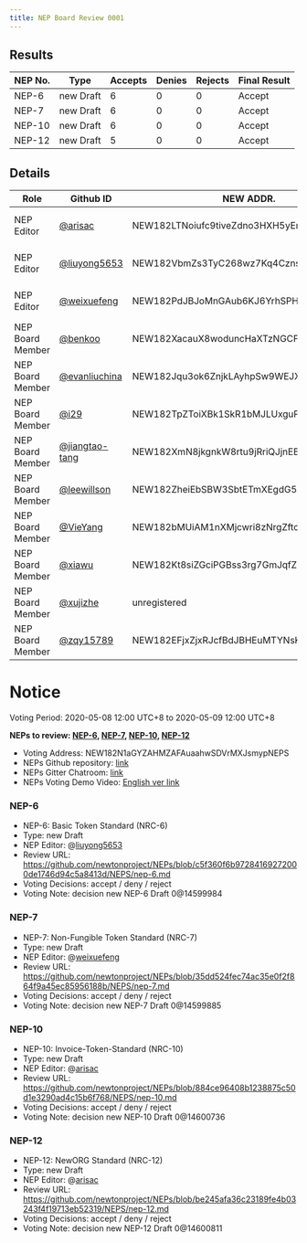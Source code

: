 ```yaml
---
title: NEP Board Review 0001
---
```


## Results

| NEP No. | Type      | Accepts | Denies | Rejects | Final Result |
| ------- | --------- | ------- | ------ | ------- | ------------ |
| NEP-6   | new Draft | 6       | 0      | 0       | Accept       |
| NEP-7   | new Draft | 6       | 0      | 0       | Accept       |
| NEP-10  | new Draft | 6       | 0      | 0       | Accept       |
| NEP-12  | new Draft | 5       | 0      | 0       | Accept       |

## Details

| Role             | Github ID                                          | NEW ADDR.                               | NEP-6                                                                                                                                     | NEP-7                                                                                                                                     | NEP-10                                                                                                                                    | NEP-12                                                                                                                                    |
| ---------------- | -------------------------------------------------- | --------------------------------------- | ----------------------------------------------------------------------------------------------------------------------------------------- | ----------------------------------------------------------------------------------------------------------------------------------------- | ----------------------------------------------------------------------------------------------------------------------------------------- | ----------------------------------------------------------------------------------------------------------------------------------------- |
| NEP Editor       | [@arisac](https://github.com/arisac)               | NEW182LTNoiufc9tiveZdno3HXH5yEmUURKUiac |                                                                                                                                           |                                                                                                                                           | new Draft [View on NewExplorer](https://explorer.newtonproject.org/tx/0x769e2c5666ceb02e883183100b43353fba789282c04505cd368175914d9585b7) | new Draft [View on NewExplorer](https://explorer.newtonproject.org/tx/0x9eb26935cb6f76adc078af9c042ef6928d1ca73c7e2a1ddb694ff0422cd71aad) |
| NEP Editor       | [@liuyong5653](https://github.com/liuyong5653)     | NEW182VbmZs3TyC268wz7Kq4Cznssv7WzRPDq7j | new Draft [View on NewExplorer](https://explorer.newtonproject.org/tx/0x42e7732ffdd859a5c76b82773e6ce6c9a9e3694b1893d1577a212c4c37e746b0) |                                                                                                                                           |                                                                                                                                           |                                                                                                                                           |
| NEP Editor       | [@weixuefeng](https://github.com/weixuefeng)       | NEW182PdJBJoMnGAub6KJ6YrhSPHWrFE9RSBmGE |                                                                                                                                           | new Draft [View on NewExplorer](https://explorer.newtonproject.org/tx/0xe4f9c9bcb66b0dbb438ab5f0d012b519fca9227e25535b1b30adaed25ef175e5) |                                                                                                                                           |                                                                                                                                           |
| NEP Board Member | [@benkoo](https://github.com/benkoo)               | NEW182XacauX8woduncHaXTzNGCFnk7B15z34hi |                                                                                                                                           |                                                                                                                                           |                                                                                                                                           |                                                                                                                                           |
| NEP Board Member | [@evanliuchina](https://github.com/evanliuchina)   | NEW182Jqu3ok6ZnjkLAyhpSw9WEJXhEwUYX4jLR | Accept [View on NewExplorer](https://explorer.newtonproject.org/tx/0xe7ccacb041eb4c87de58312136fdf8e64dbe940ad57a593a07200d122cf6550f)    | Accept [View on NewExplorer](https://explorer.newtonproject.org/tx/0xdd6530abb8d71d88a33c6332f7cd776df854fc7b20e43ae2840772f438c70d23)    | Accept [View on NewExplorer](https://explorer.newtonproject.org/tx/0xf20da46d7db14d883f7896da55779924ff710465eab569da3a9233ecbfe1e3c2)    | Accept [View on NewExplorer](https://explorer.newtonproject.org/tx/0x2590e2b6ed35eecba6867d158e71e5144a506bca66ed7ee3668c3b4dadcfe887)    |
| NEP Board Member | [@i29](https://github.com/i29)                     | NEW182TpZToiXBk1SkR1bMJLUxguPxFsZciz123 | Accept [View on NewExplorer](https://explorer.newtonproject.org/tx/0x602d8794aef6a428ee36d4961ae271088eb6eabeebdef2e189c191dabaf9cd79)    | Accept [View on NewExplorer](https://explorer.newtonproject.org/tx/0x8b05d2d95a03ae42605e334779cdbe7a4c820bd63094d0e87d2b047d85ab46e6)    | Accept [View on NewExplorer](https://explorer.newtonproject.org/tx/0x531cc8cdb8c6e2e4ea4208b820613d21e14635be91ad9037380866e0c12f1b57)    | Accept [View on NewExplorer](https://explorer.newtonproject.org/tx/0x608d4466c74107a90eb36b6c6186bced5b6c31ac20a8bf4c4a5ef04fa06b8988)    |
| NEP Board Member | [@jiangtao-tang](https://github.com/jiangtao-tang) | NEW182XmN8jkgnkW8rtu9jRriQJjnEBXSbZZuHJ | Accept [View on NewExplorer](https://explorer.newtonproject.org/tx/0xd680505e0086e1fdceb1e3c8fa2cbd8830e3c21b65245553bc1ca6578b719c82)    | Accept [View on NewExplorer](https://explorer.newtonproject.org/tx/0xa3c9dbb2b0bc22548bec1e95cb7ec040c552766520b78a6d17b74d1d874f2449)    | Accept [View on NewExplorer](https://explorer.newtonproject.org/tx/0x302a133e42f56672eca661d7ab55d819813a0fe0ccbbd061ff66b219bcf9da9c)    | Accept [View on NewExplorer](https://explorer.newtonproject.org/tx/0xba93130e7dc92737bd53e093c49d08f15065cf7b05040996cc3a722f3af72443)    |
| NEP Board Member | [@leewillson](https://github.com/leewillson)       | NEW182ZheiEbSBW3SbtETmXEgdG5X9GvFuLRun2 | Accept [View on NewExplorer](https://explorer.newtonproject.org/tx/0x1b39cd6e55cd02c9238965ab26104428fa4a2591b224b86673b920fe156e9925)    | Accept [View on NewExplorer](https://explorer.newtonproject.org/tx/0xe118e19c6636ac6c1188c65f519df33b47b7b7cd62ecfe5777fa2c7285c98fbe)    | Accept [View on NewExplorer](https://explorer.newtonproject.org/tx/0x1b82f0e15699b62448afa6b725bbd85e7694ed418f602e6d0d7b3ff449ad7694)    | Accept [View on NewExplorer](https://explorer.newtonproject.org/tx/0xc946117387fec524afe71dbc0d1b564582e0c588c8a03f27e9a1e21e13555bd9)    |
| NEP Board Member | [@VieYang](https://github.com/VieYang)             | NEW182bMUiAM1nXMjcwri8zNrgZftcnPJc1uVie | Accept [View on NewExplorer](https://explorer.newtonproject.org/tx/0xc4140f989d546b08ae1b88b475182d8c4d7ce226778123bb3e7419f96dc9df16)    | Accept [View on NewExplorer](https://explorer.newtonproject.org/tx/0x3adc70ba8d88aca14893b8f0974a1b4381e5449812ca2f928c3d53706c5d4842)    | Accept [View on NewExplorer](https://explorer.newtonproject.org/tx/0x00b349d73bcdec3bf02f1d7c8f9be664635996b1e36b88cc4bd88eae9e177404)    | Accept [View on NewExplorer](https://explorer.newtonproject.org/tx/0xfbe1ff099c930e233893941dc1dbfa99f1ff5936b5b09f2a2b9cc0efc2aa5561)    |
| NEP Board Member | [@xiawu](https://github.com/xiawu)                 | NEW182Kt8siZGciPGBss3rg7GmJqfZ7CUafVUHH |                                                                                                                                           |                                                                                                                                           |                                                                                                                                           |                                                                                                                                           |
| NEP Board Member | [@xujizhe](https://github.com/xujizhe)             | unregistered                            |                                                                                                                                           |                                                                                                                                           |                                                                                                                                           |                                                                                                                                           |
| NEP Board Member | [@zqy15789](https://github.com/zqy15789)           | NEW182EFjxZjxRJcfBdJBHEuMTYNsK7RLTFeiiJ | Accept [View on NewExplorer](https://explorer.newtonproject.org/tx/0x66bfe8985e22000b829a612b324fd44994daa94bfa1618bebb8de21f6635c6f1)    | Accept [View on NewExplorer](https://explorer.newtonproject.org/tx/0x5520cf81571b7e2545cb38d5101aeac941b5aeaa2e614668090a2d11a646e9c2)    | Accept [View on NewExplorer](https://explorer.newtonproject.org/tx/0x1f1bd63b459a1a9c6fb8a218d65fd35b9cf844679f900744c9b7845e03015e5f)    |                                                                                                                                           |

# Notice

Voting Period: 2020-05-08 12:00 UTC+8 to 2020-05-09 12:00 UTC+8

**NEPs to review: [NEP-6](#nep-6), [NEP-7](#nep-7), [NEP-10](#nep-10), [NEP-12](#nep-12)**

- Voting Address: NEW182N1aGYZAHMZAFAuaahwSDVrMXJsmypNEPS
- NEPs Github repository: [link](https://github.com/newtonproject/NEPs)
- NEPs Gitter Chatroom: [link](https://gitter.im/newtonproject/NEPs)
- NEPs Voting Demo Video: [English ver link](https://s3.ap-east-1.amazonaws.com/f.d.w.newton.bio/v/nep-voting-demo-01-en.mp4)

### NEP-6

- NEP-6: Basic Token Standard (NRC-6)
- Type: new Draft
- NEP Editor: @[liuyong5653](https://github.com/liuyong5653)
- Review URL: https://github.com/newtonproject/NEPs/blob/c5f360f6b97284169272000de1746d94c5a8413d/NEPS/nep-6.md
- Voting Decisions: accept / deny / reject
- Voting Note:
  decision new NEP-6 Draft 0@14599984

### NEP-7

- NEP-7: Non-Fungible Token Standard (NRC-7)
- Type: new Draft
- NEP Editor: @[weixuefeng](https://github.com/weixuefeng)
- Review URL: https://github.com/newtonproject/NEPs/blob/35dd524fec74ac35e0f2f864f9a45ec85956188b/NEPS/nep-7.md
- Voting Decisions: accept / deny / reject
- Voting Note:
  decision new NEP-7 Draft 0@14599885

### NEP-10

- NEP-10: Invoice-Token-Standard (NRC-10)
- Type: new Draft
- NEP Editor: @[arisac](https://github.com/arisac)
- Review URL: https://github.com/newtonproject/NEPs/blob/884ce96408b1238875c50d1e3290ad4c15b6f768/NEPS/nep-10.md
- Voting Decisions: accept / deny / reject
- Voting Note:
  decision new NEP-10 Draft 0@14600736

### NEP-12

- NEP-12: NewORG Standard (NRC-12)
- Type: new Draft
- NEP Editor: @[arisac](https://github.com/arisac)
- Review URL: https://github.com/newtonproject/NEPs/blob/be245afa36c23189fe4b03243f4f19713eb52319/NEPS/nep-12.md
- Voting Decisions: accept / deny / reject
- Voting Note:
  decision new NEP-12 Draft 0@14600811
